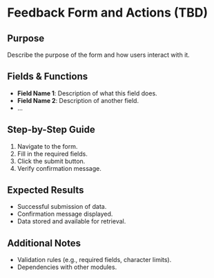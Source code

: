 # Feedback Form and Actions (TBD)

## Purpose
Describe the purpose of the form and how users interact with it.

## Fields & Functions
- **Field Name 1**: Description of what this field does.
- **Field Name 2**: Description of another field.
- ...

## Step-by-Step Guide
1. Navigate to the form.
2. Fill in the required fields.
3. Click the submit button.
4. Verify confirmation message.

## Expected Results
- Successful submission of data.
- Confirmation message displayed.
- Data stored and available for retrieval.

## Additional Notes
- Validation rules (e.g., required fields, character limits).
- Dependencies with other modules.
